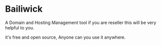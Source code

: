 # Bailiwick

A Domain and Hosting Management tool if you are reseller this will be very helpful to you.

it's free and open source, Anyone can you use it anywhere.